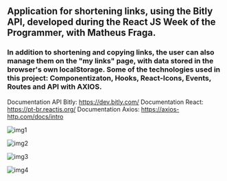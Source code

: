 ## Application for shortening links, using the Bitly API, developed during the React JS Week of the Programmer, with Matheus Fraga.

### In addition to shortening and copying links, the user can also manage them on the "my links" page, with data stored in the browser's own localStorage. Some of the technologies used in this project: Componentizaton, Hooks, React-Icons, Events, Routes and API with AXIOS.

Documentation API Bitly: https://dev.bitly.com/
Documentation React: https://pt-br.reactjs.org/
Documentation Axios: https://axios-http.com/docs/intro

![img1](https://user-images.githubusercontent.com/59941082/153488030-22620a99-ca16-457e-b66b-bda460cc0830.png)

![img2](https://user-images.githubusercontent.com/59941082/153488079-e38b466b-a310-4b3d-bc7e-63eea53c0255.png)

![img3](https://user-images.githubusercontent.com/59941082/153488101-76861297-4467-4b7f-a76d-60a84920d116.png)

![img4](https://user-images.githubusercontent.com/59941082/153488125-0b6807a5-cdf9-49f0-9f08-89c6da6f8ca0.png)
